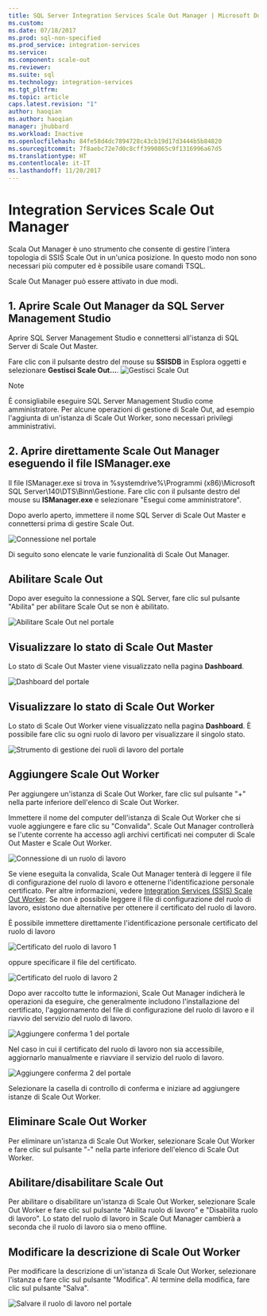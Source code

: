 ```yaml
---
title: SQL Server Integration Services Scale Out Manager | Microsoft Docs
ms.custom: 
ms.date: 07/18/2017
ms.prod: sql-non-specified
ms.prod_service: integration-services
ms.service: 
ms.component: scale-out
ms.reviewer: 
ms.suite: sql
ms.technology: integration-services
ms.tgt_pltfrm: 
ms.topic: article
caps.latest.revision: "1"
author: haoqian
ms.author: haoqian
manager: jhubbard
ms.workload: Inactive
ms.openlocfilehash: 84fe58d4dc7894728c43cb19d17d3444b5b84820
ms.sourcegitcommit: 7f8aebc72e7d0c8cff3990865c9f1316996a67d5
ms.translationtype: HT
ms.contentlocale: it-IT
ms.lasthandoff: 11/20/2017
---
```

# <a name="integration-services-scale-out-manager"></a>Integration Services Scale Out Manager

Scala Out Manager è uno strumento che consente di gestire l'intera topologia di SSIS Scale Out in un'unica posizione. In questo modo non sono necessari più computer ed è possibile usare comandi TSQL. 

Scale Out Manager può essere attivato in due modi.

## <a name="1-open-scale-out-manager-from-sql-server-management-studio"></a>1. Aprire Scale Out Manager da SQL Server Management Studio
Aprire SQL Server Management Studio e connettersi all'istanza di SQL Server di Scale Out Master.

Fare clic con il pulsante destro del mouse su **SSISDB** in Esplora oggetti e selezionare **Gestisci Scale Out...**. ![Gestisci Scale Out](media/manage-scale-out.PNG)

> [!NOTE]
> È consigliabile eseguire SQL Server Management Studio come amministratore. Per alcune operazioni di gestione di Scale Out, ad esempio l'aggiunta di un'istanza di Scale Out Worker, sono necessari privilegi amministrativi.


## <a name="2-open-scale-out-manager-by-runing-ismanagerexe-directly"></a>2. Aprire direttamente Scale Out Manager eseguendo il file ISManager.exe

Il file ISManager.exe si trova in %systemdrive%\Programmi (x86)\Microsoft SQL Server\140\DTS\Binn\Gestione. Fare clic con il pulsante destro del mouse su **ISManager.exe** e selezionare "Esegui come amministratore". 

Dopo averlo aperto, immettere il nome SQL Server di Scale Out Master e connettersi prima di gestire Scale Out.

![Connessione nel portale](media/portal-connect.PNG)

Di seguito sono elencate le varie funzionalità di Scale Out Manager. 

## <a name="enable-scale-out"></a>Abilitare Scale Out
Dopo aver eseguito la connessione a SQL Server, fare clic sul pulsante "Abilita" per abilitare Scale Out se non è abilitato.

![Abilitare Scale Out nel portale](media/portal-enable-scale-out.PNG) 
## <a name="view-scale-out-master-status"></a>Visualizzare lo stato di Scale Out Master
Lo stato di Scale Out Master viene visualizzato nella pagina **Dashboard**.

![Dashboard del portale](media/portal-dashboard.PNG)
## <a name="view-scale-out-worker-status"></a>Visualizzare lo stato di Scale Out Worker
Lo stato di Scale Out Worker viene visualizzato nella pagina **Dashboard**. È possibile fare clic su ogni ruolo di lavoro per visualizzare il singolo stato.

![Strumento di gestione dei ruoli di lavoro del portale](media/portal-worker-manager.PNG)

## <a name="add-scale-out-worker"></a>Aggiungere Scale Out Worker
Per aggiungere un'istanza di Scale Out Worker, fare clic sul pulsante "+" nella parte inferiore dell'elenco di Scale Out Worker. 

Immettere il nome del computer dell'istanza di Scale Out Worker che si vuole aggiungere e fare clic su "Convalida". Scale Out Manager controllerà se l'utente corrente ha accesso agli archivi certificati nei computer di Scale Out Master e Scale Out Worker.

![Connessione di un ruolo di lavoro](media/connect-worker.PNG)

Se viene eseguita la convalida, Scale Out Manager tenterà di leggere il file di configurazione del ruolo di lavoro e ottenerne l'identificazione personale certificato. Per altre informazioni, vedere [Integration Services (SSIS) Scale Out Worker](integration-services-ssis-scale-out-worker.md). Se non è possibile leggere il file di configurazione del ruolo di lavoro, esistono due alternative per ottenere il certificato del ruolo di lavoro. 

È possibile immettere direttamente l'identificazione personale certificato del ruolo di lavoro 

![Certificato del ruolo di lavoro 1](media/portal-cert1.PNG)

oppure specificare il file del certificato. 

![Certificato del ruolo di lavoro 2](media/portal-cert2.PNG)

Dopo aver raccolto tutte le informazioni, Scale Out Manager indicherà le operazioni da eseguire, che generalmente includono l'installazione del certificato, l'aggiornamento del file di configurazione del ruolo di lavoro e il riavvio del servizio del ruolo di lavoro. 

![Aggiungere conferma 1 del portale](media/portal-add-confirm1.PNG)

Nel caso in cui il certificato del ruolo di lavoro non sia accessibile, aggiornarlo manualmente e riavviare il servizio del ruolo di lavoro.

![Aggiungere conferma 2 del portale](media/portal-add-confirm2.PNG)

Selezionare la casella di controllo di conferma e iniziare ad aggiungere istanze di Scale Out Worker.

## <a name="delete-scale-out-worker"></a>Eliminare Scale Out Worker
Per eliminare un'istanza di Scale Out Worker, selezionare Scale Out Worker e fare clic sul pulsante "-" nella parte inferiore dell'elenco di Scale Out Worker.


## <a name="enabledisable-scale-out"></a>Abilitare/disabilitare Scale Out
Per abilitare o disabilitare un'istanza di Scale Out Worker, selezionare Scale Out Worker e fare clic sul pulsante "Abilita ruolo di lavoro" e "Disabilita ruolo di lavoro". Lo stato del ruolo di lavoro in Scale Out Manager cambierà a seconda che il ruolo di lavoro sia o meno offline.

## <a name="edit-scale-out-worker-description"></a>Modificare la descrizione di Scale Out Worker
Per modificare la descrizione di un'istanza di Scale Out Worker, selezionare l'istanza e fare clic sul pulsante "Modifica". Al termine della modifica, fare clic sul pulsante "Salva".

![Salvare il ruolo di lavoro nel portale](media/portal-save-worker.PNG)


